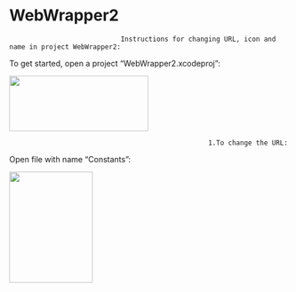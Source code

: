 # WebWrapper2

                                Instructions for changing URL, icon and name in project WebWrapper2:
To get started, open a project “WebWrapper2.xcodeproj”:

<img src= "https://user-images.githubusercontent.com/98945286/154938796-ee587e32-d81c-4f4c-8d08-aded3a732d9f.png" width="250" height="100" />


                                                      1.To change the URL:
Open file with name “Constants”:

<img src= "https://user-images.githubusercontent.com/98945286/154938873-4e3256ce-703b-4eee-9354-23a8e572638c.png" width="150" height="200" />

